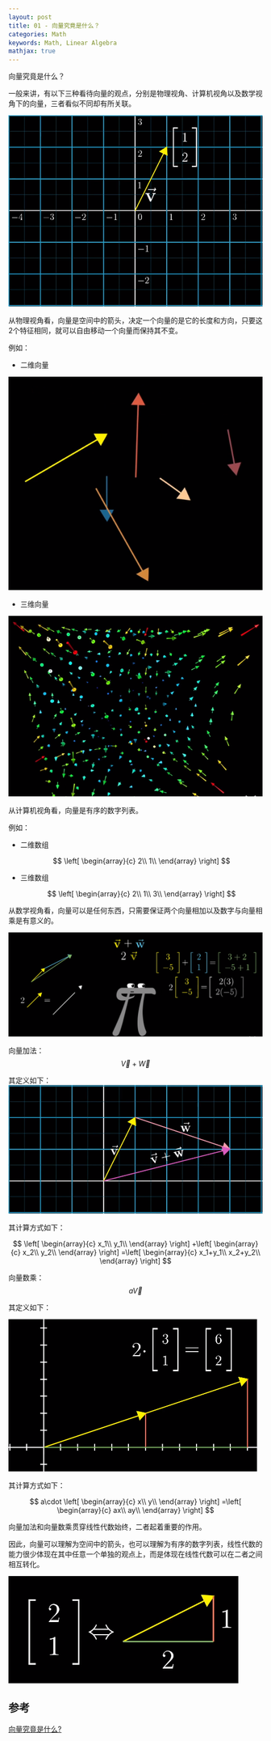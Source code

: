 ```yaml
---
layout: post
title: 01 - 向量究竟是什么？
categories: Math
keywords: Math, Linear Algebra
mathjax: true
---
```



向量究竟是什么？

一般来讲，有以下三种看待向量的观点，分别是物理视角、计算机视角以及数学视角下的向量，三者看似不同却有所关联。

<img src="/images/posts/math/1-1.PNG" alt="Three-perspectives" />

从物理视角看，向量是空间中的箭头，决定一个向量的是它的长度和方向，只要这2个特征相同，就可以自由移动一个向量而保持其不变。

例如：

* 二维向量

![](https://github.com/guokaide/guokaide.github.io/blob/master/images/posts/math/1-2.PNG)

* 三维向量

![](https://github.com/guokaide/guokaide.github.io/blob/master/images/posts/math/1-3.PNG)

从计算机视角看，向量是有序的数字列表。

例如：

* 二维数组
  
  $$
  \left[ \begin{array}{c}
  	2\\
  	1\\
  \end{array} \right]
  $$


* 三维数组
  
  $$
  \left[ \begin{array}{c}
  	2\\
  	1\\
  	3\\
  \end{array} \right]
  $$


从数学视角看，向量可以是任何东西，只需要保证两个向量相加以及数字与向量相乘是有意义的。

![](https://github.com/guokaide/guokaide.github.io/blob/master/images/posts/math/1-4.PNG)

向量加法：$$\vec{V}+\vec{W}$$

其定义如下：
![](https://github.com/guokaide/guokaide.github.io/blob/master/images/posts/math/1-5.PNG)

其计算方式如下：

$$
\left[ \begin{array}{c}
	x_1\\
	y_1\\
\end{array} \right] +\left[ \begin{array}{c}
	x_2\\
	y_2\\
\end{array} \right] =\left[ \begin{array}{c}
	x_1+y_1\\
	x_2+y_2\\
\end{array} \right]
$$

向量数乘：$$a\vec{V}$$

其定义如下：

![](https://github.com/guokaide/guokaide.github.io/blob/master/images/posts/math/1-7.PNG)

其计算方式如下：

$$
a\cdot \left[ \begin{array}{c}
	x\\
	y\\
\end{array} \right] =\left[ \begin{array}{c}
	ax\\
	ay\\
\end{array} \right]
$$

向量加法和向量数乘贯穿线性代数始终，二者起着重要的作用。

因此，向量可以理解为空间中的箭头，也可以理解为有序的数字列表，线性代数的能力很少体现在其中任意一个单独的观点上，而是体现在线性代数可以在二者之间相互转化。

![](https://github.com/guokaide/guokaide.github.io/blob/master/images/posts/math/1-6.PNG)



## 参考

[向量究竟是什么?](https://www.bilibili.com/video/av6731067/?p=2)




















